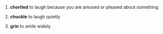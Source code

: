 1. **chortled** to laugh because you are amused or pleased about something

1. **chuckle** to laugh quietly

1. **grin** to smile widely
